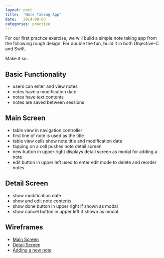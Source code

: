 ```yaml
---
layout: post
title:  "Note Taking App"
date:   2014-08-03
categories: practice
---
```


For our first practice exercise, we will build a simple note taking app from the following rough design. For double the fun, build it in both Objective-C and Swift.

Make it so.

## Basic Functionality

* users can enter and view notes
* notes have a modification date
* notes have text contents
* notes are saved between sessions

## Main Screen

* table view in navigation controller
* first line of note is used as the title
* table view cells show note title and modification date
* tapping on a cell pushes note detail screen
* new button in upper right displays detail screen as modal for adding a note
* edit button in upper left used to enter edit mode to delete and reorder notes

## Detail Screen

* show modification date
* show and edit note contents
* show done button in upper right if shown as modal
* show cancel button in upper left if shown as modal

## Wireframes

* [Main Screen](/images/note-taking-app-main.jpg)
* [Detail Screen](/images/note-taking-app-detail.jpg)
* [Adding a new note](/images/note-taking-app-new-note.jpg)

